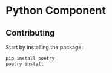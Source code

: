 # Python Component

## Contributing

Start by installing the package:

```bash
pip install poetry
poetry install
```
